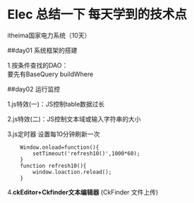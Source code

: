 # Elec 总结一下 每天学到的技术点
itheima国家电力系统（10天）


##day01 系统框架的搭建

1.按条件查找的DAO：  
要先有BaseQuery
	buildWhere

##day02 运行监控

1.js特效(一)：JS控制table数据过长

2.js特效(二)：JS控制文本域或输入字符串的大小

3.js定时器	设置每10分钟刷新一次
```
	Window.onload=function(){
		setTimeout('refresh10()',1000*60);
	}
	function refresh10(){
		window.loaction.reload();
	}
```

4.**ckEditor+Ckfinder文本编辑器**
	(CkFinder	文件上传)   

